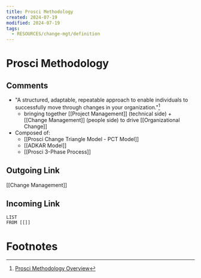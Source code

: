 ```yaml
---
title: Prosci Methodology
created: 2024-07-19
modified: 2024-07-19
tags:
  - RESOURCES/change-mgt/definition
---
```

# Prosci Methodology

## Comments
- "A structured, adaptable, repeatable approach to enable individuals to successfully move through changes in your organization."[^1]
	- bringing together [[Project Management]] (technical side) + [[Change Management]] (people side) to drive [[Organizational Change]]
- Composed of:
	- [[Prosci Change Triangle Model - PCT Model]]
	- [[ADKAR Model]]
	- [[Prosci 3-Phase Process]]
## Outgoing Link
[[Change Management]]

## Incoming Link
```dataview
LIST
FROM [[]]
```
# Footnotes

[^1]: [Prosci Methodology Overview](https://www.prosci.com/methodology-overview)
